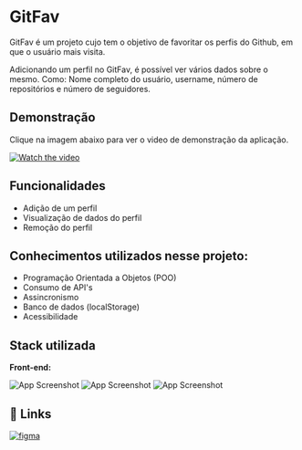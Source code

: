 
# GitFav

GitFav é um projeto cujo tem o objetivo de favoritar os perfis do Github, em que o usuário mais visita.

Adicionando um perfil no GitFav, é possível ver vários dados sobre o mesmo. Como: Nome completo do usuário, username, número de repositórios e número de seguidores.
## Demonstração

Clique na imagem abaixo para ver o video de demonstração da aplicação.

[![Watch the video](https://i.imgur.com/TSq2tJ4.png)](https://i.imgur.com/DHqBB0W.mp4)
## Funcionalidades

- Adição de um perfil
- Visualização de dados do perfil
- Remoção do perfil


## Conhecimentos utilizados nesse projeto:

- Programação Orientada a Objetos (POO)
- Consumo de API's
- Assincronismo
- Banco de dados (localStorage)
- Acessibilidade

## Stack utilizada

**Front-end:** 

![App Screenshot](https://img.shields.io/badge/HTML5-E34F26?style=for-the-badge&logo=html5&logoColor=white)
 ![App Screenshot](https://img.shields.io/badge/CSS3-1572B6?style=for-the-badge&logo=css3&logoColor=white)
 ![App Screenshot](https://img.shields.io/badge/JavaScript-F7DF1E?style=for-the-badge&logo=javascript&logoColor=black)

## 🔗 Links
[![figma](https://img.shields.io/badge/Figma-F24E1E?style=for-the-badge&logo=figma&logoColor=white)](https://www.figma.com/file/SzQA07HwmSPj4hOYgu1Pps/%5BDesafios-Explorer%5D-GitFav-(Copy)/duplicate?node-id=0%3A1)

